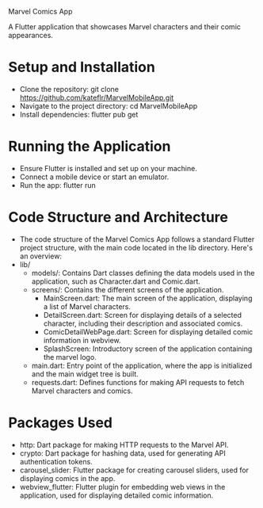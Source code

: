 Marvel Comics App

A Flutter application that showcases Marvel characters and their comic appearances.

# Setup and Installation
- Clone the repository: git clone https://github.com/kateflr/MarvelMobileApp.git
- Navigate to the project directory: cd MarvelMobileApp
- Install dependencies: flutter pub get

# Running the Application
- Ensure Flutter is installed and set up on your machine.
- Connect a mobile device or start an emulator.
- Run the app: flutter run

# Code Structure and Architecture
- The code structure of the Marvel Comics App follows a standard Flutter project structure, with the main code located in the lib directory. Here's an overview:
- lib/
	- models/: Contains Dart classes defining the data models used in the application, such as Character.dart and Comic.dart.
	- screens/: Contains the different screens of the application.
		- MainScreen.dart: The main screen of the application, displaying a list of Marvel characters.
		- DetailScreen.dart: Screen for displaying details of a selected character, including their description and associated
		  comics.
		- ComicDetailWebPage.dart: Screen for displaying detailed comic information in webview.
		- SplashScreen: Introductory screen of the application containing the marvel logo.
	- main.dart: Entry point of the application, where the app is initialized and the main widget tree is built.
	- requests.dart: Defines functions for making API requests to fetch Marvel characters and comics.		
		
# Packages Used
- http: Dart package for making HTTP requests to the Marvel API.
- crypto: Dart package for hashing data, used for generating API authentication tokens.
- carousel_slider: Flutter package for creating carousel sliders, used for displaying comics in the app.
- webview_flutter: Flutter plugin for embedding web views in the application, used for displaying detailed comic information.

